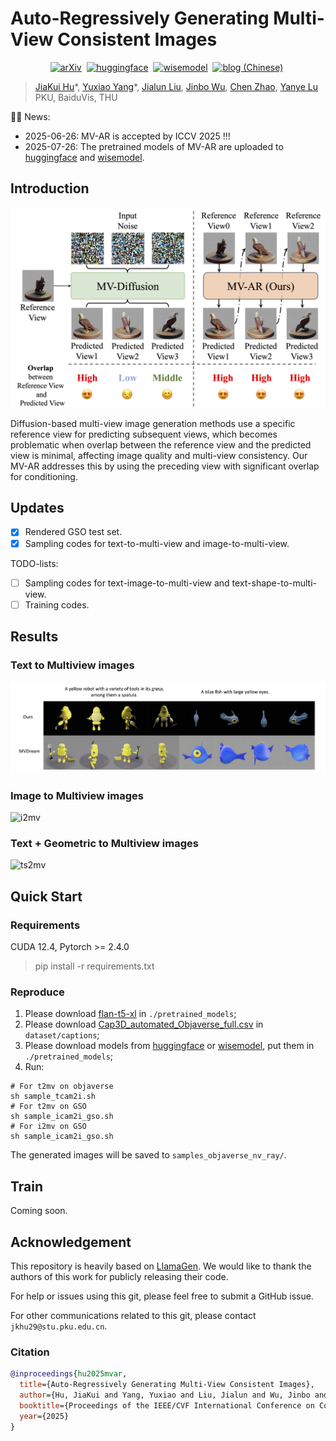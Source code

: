# Auto-Regressively Generating Multi-View Consistent Images

<div align="center">

[![arXiv](https://img.shields.io/badge/arXiv%20paper-2506.18527-b31b1b.svg)](https://arxiv.org/abs/2506.18527)&nbsp; 
[![huggingface](https://img.shields.io/badge/huggingface%20model-Jiakui/MVAR-red.svg)]([https://huggingface.co/Jiakui/MV-AR])&nbsp; 
[![wisemodel](https://img.shields.io/badge/wisemodel-Jiakui/MVAR-yellow.svg)]([https://www.wisemodel.cn/models/jkhu29/MV-AR/file])&nbsp; 
[![blog (Chinese)](https://img.shields.io/badge/blog%20/%20Chinese-green.svg)]([https://blog.jongkhu.com/article/mvar])&nbsp; 

</div>

> [JiaKui Hu](https://jkhu29.github.io/)\*, [Yuxiao Yang](https://yuxiaoyang23.github.io/)\*, [Jialun Liu](https://scholar.google.com/citations?user=OkMMP2AAAAAJ), [Jinbo Wu](https://scholar.google.com/citations?user=9OecN2sAAAAJ), [Chen Zhao](), [Yanye Lu](https://scholar.google.com/citations?user=WSFToOMAAAAJ)
> <br>PKU, BaiduVis, THU<br>

🚀️🚀️ News:

- 2025-06-26: MV-AR is accepted by ICCV 2025 !!!
- 2025-07-26: The pretrained models of MV-AR are uploaded to [huggingface](https://huggingface.co/Jiakui/MV-AR) and [wisemodel](https://www.wisemodel.cn/models/jkhu29/MV-AR/file).

## Introduction

![overview](assets/MVAR_overview.png)

Diffusion-based multi-view image generation methods use a specific reference view for predicting subsequent views, which becomes problematic when overlap between the reference view and the predicted view is minimal, affecting image quality and multi-view consistency. Our MV-AR addresses this by using the preceding view with significant overlap for conditioning.

## Updates

- [x] Rendered GSO test set.
- [x] Sampling codes for text-to-multi-view and image-to-multi-view.

TODO-lists:

- [ ] Sampling codes for text-image-to-multi-view and text-shape-to-multi-view.
- [ ] Training codes.

## Results

### Text to Multiview images

![t2mv](assets/t2mv_compare.png)

### Image to Multiview images

![i2mv](assets/i2mv_compare.png)

### Text + Geometric to Multiview images

![ts2mv](assets/ts2mv_cases.png)

## Quick Start

### Requirements

CUDA 12.4, Pytorch >= 2.4.0

> pip install -r requirements.txt

### Reproduce

1. Please download [flan-t5-xl](https://huggingface.co/google/flan-t5-xl) in `./pretrained_models`;
2. Please download [Cap3D_automated_Objaverse_full.csv](https://huggingface.co/datasets/tiange/Cap3D/blob/main/Cap3D_automated_Objaverse_full.csv) in `dataset/captions`;
3. Please download models from [huggingface](https://huggingface.co/Jiakui/MV-AR) or [wisemodel](https://www.wisemodel.cn/models/jkhu29/MV-AR/file), put them in `./pretrained_models`;
4. Run:

```shell
# For t2mv on objaverse
sh sample_tcam2i.sh
# For t2mv on GSO
sh sample_icam2i_gso.sh
# For i2mv on GSO
sh sample_icam2i_gso.sh
```

The generated images will be saved to `samples_objaverse_nv_ray/`.

## Train

Coming soon.

## Acknowledgement

This repository is heavily based on [LlamaGen](https://github.com/FoundationVision/LlamaGen). We would like to thank the authors of this work for publicly releasing their code.

For help or issues using this git, please feel free to submit a GitHub issue.

For other communications related to this git, please contact `jkhu29@stu.pku.edu.cn`.

### Citation

```bibtex
@inproceedings{hu2025mvar,
  title={Auto-Regressively Generating Multi-View Consistent Images},
  author={Hu, JiaKui and Yang, Yuxiao and Liu, Jialun and Wu, Jinbo and Zhao, Chen and Lu, Yanye},
  booktitle={Proceedings of the IEEE/CVF International Conference on Computer Vision},
  year={2025}
}
```
